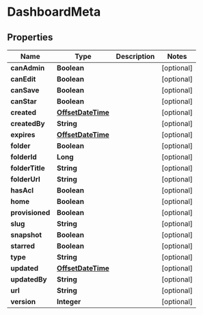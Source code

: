 
# DashboardMeta

## Properties
Name | Type | Description | Notes
------------ | ------------- | ------------- | -------------
**canAdmin** | **Boolean** |  |  [optional]
**canEdit** | **Boolean** |  |  [optional]
**canSave** | **Boolean** |  |  [optional]
**canStar** | **Boolean** |  |  [optional]
**created** | [**OffsetDateTime**](OffsetDateTime.md) |  |  [optional]
**createdBy** | **String** |  |  [optional]
**expires** | [**OffsetDateTime**](OffsetDateTime.md) |  |  [optional]
**folder** | **Boolean** |  |  [optional]
**folderId** | **Long** |  |  [optional]
**folderTitle** | **String** |  |  [optional]
**folderUrl** | **String** |  |  [optional]
**hasAcl** | **Boolean** |  |  [optional]
**home** | **Boolean** |  |  [optional]
**provisioned** | **Boolean** |  |  [optional]
**slug** | **String** |  |  [optional]
**snapshot** | **Boolean** |  |  [optional]
**starred** | **Boolean** |  |  [optional]
**type** | **String** |  |  [optional]
**updated** | [**OffsetDateTime**](OffsetDateTime.md) |  |  [optional]
**updatedBy** | **String** |  |  [optional]
**url** | **String** |  |  [optional]
**version** | **Integer** |  |  [optional]



